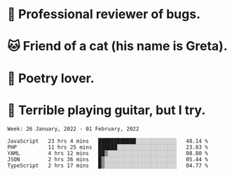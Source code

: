 # 🐛 Professional reviewer of bugs.
# 🐱 Friend of a cat (his name is Greta).
# 📜 Poetry lover.
# 🎸 Terrible playing guitar, but I try.

<!--START_SECTION:waka-->
```text
Week: 26 January, 2022 - 01 February, 2022

JavaScript   23 hrs 4 mins   ████████████░░░░░░░░░░░░░   48.14 % 
PHP          11 hrs 25 mins  ██████░░░░░░░░░░░░░░░░░░░   23.83 % 
YAML         4 hrs 12 mins   ██▒░░░░░░░░░░░░░░░░░░░░░░   08.80 % 
JSON         2 hrs 36 mins   █▒░░░░░░░░░░░░░░░░░░░░░░░   05.44 % 
TypeScript   2 hrs 17 mins   █▒░░░░░░░░░░░░░░░░░░░░░░░   04.77 % 
```
<!--END_SECTION:waka-->
